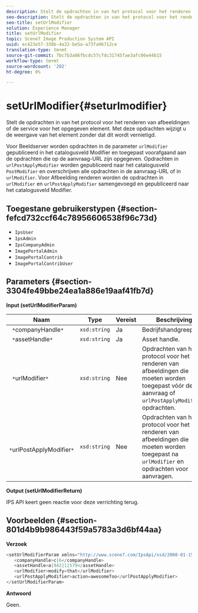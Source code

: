 ```yaml
---
description: Stelt de opdrachten in van het protocol voor het renderen van afbeeldingen of de service voor het opgegeven element. Met deze opdrachten wijzigt u de weergave van het element zonder dat dit wordt vernietigd.
seo-description: Stelt de opdrachten in van het protocol voor het renderen van afbeeldingen of de service voor het opgegeven element. Met deze opdrachten wijzigt u de weergave van het element zonder dat dit wordt vernietigd.
seo-title: setUrlModifier
solution: Experience Manager
title: setUrlModifier
topic: Scene7 Image Production System API
uuid: ec423e57-338b-4a32-be5a-a73fa96712ce
translation-type: tm+mt
source-git-commit: 7bc7b3a86fbcdc57cfdc31745fae3afc06e44b15
workflow-type: tm+mt
source-wordcount: '202'
ht-degree: 0%

---
```



# setUrlModifier{#seturlmodifier}

Stelt de opdrachten in van het protocol voor het renderen van afbeeldingen of de service voor het opgegeven element. Met deze opdrachten wijzigt u de weergave van het element zonder dat dit wordt vernietigd.

Voor Beeldserver worden opdrachten in de parameter `urlModifier` gepubliceerd in het catalogusveld Modifier en toegepast voorafgaand aan de opdrachten die op de aanvraag-URL zijn opgegeven. Opdrachten in `urlPostApplyModifier` worden gepubliceerd naar het catalogusveld `PostModifier` en overschrijven alle opdrachten in de aanvraag-URL of in `urlModifier`. Voor Afbeelding renderen worden de opdrachten in `urlModifier` en `urlPostApplyModifier` samengevoegd en gepubliceerd naar het catalogusveld Modifier.

## Toegestane gebruikerstypen {#section-fefcd732ccf64c78956606538f96c73d}

* `IpsUser`
* `IpsAdmin`
* `IpsCompanyAdmin`
* `ImagePortalAdmin`
* `ImagePortalContrib`
* `ImagePortalContribUser`

## Parameters {#section-3304fe49bbe24ea1a886e19aaf41fb7d}

**Input (setUrlModifierParam)**

| Naam | Type | Vereist | Beschrijving |
|---|---|---|---|
| ` *`companyHandle`*` | `xsd:string` | Ja | Bedrijfshandgreep. |
| ` *`assetHandle`*` | `xsd:string` | Ja | Asset handle. |
| ` *`urlModifier`*` | `xsd:string` | Nee | Opdrachten van het protocol voor het renderen van afbeeldingen die moeten worden toegepast vóór de aanvraag of `urlPostApplyModifier`-opdrachten. |
| ` *`urlPostApplyModifier`*` | `xsd:string` | Nee | Opdrachten van het protocol voor het renderen van afbeeldingen die moeten worden toegepast na `urlModifier` en opdrachten voor aanvragen. |

**Output (setUrlModifierReturn)**

IPS API keert geen reactie voor deze verrichting terug.

## Voorbeelden {#section-801d4b9b986443f59a5783a3d6bf44aa}

**Verzoek**

```java
<setUrlModifierParam xmlns="http://www.scene7.com/IpsApi/xsd/2008-01-15">
   <companyHandle>c|6</companyHandle>
   <assetHandle>a|942|1|579</assetHandle>
   <urlModifier>modify=that</urlModifier>
   <urlPostApplyModifier>action=awesomeToo</urlPostApplyModifier>
</setUrlModifierParam>
```

**Antwoord**

Geen.
